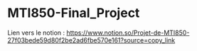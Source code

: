 # MTI850-Final_Project

Lien vers le notion : https://www.notion.so/Projet-de-MTI850-27f03bede59d80f2be2ad6fbe570e161?source=copy_link 
